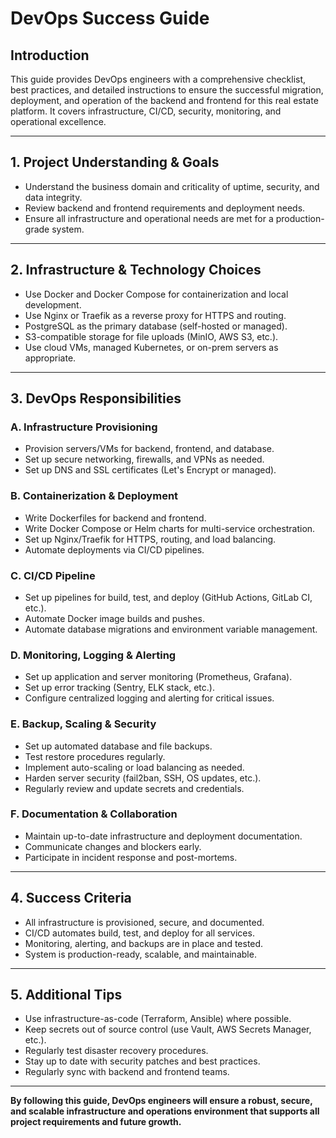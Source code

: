 # DevOps Success Guide

## Introduction
This guide provides DevOps engineers with a comprehensive checklist, best practices, and detailed instructions to ensure the successful migration, deployment, and operation of the backend and frontend for this real estate platform. It covers infrastructure, CI/CD, security, monitoring, and operational excellence.

---

## 1. Project Understanding & Goals
- Understand the business domain and criticality of uptime, security, and data integrity.
- Review backend and frontend requirements and deployment needs.
- Ensure all infrastructure and operational needs are met for a production-grade system.

---

## 2. Infrastructure & Technology Choices
- Use Docker and Docker Compose for containerization and local development.
- Use Nginx or Traefik as a reverse proxy for HTTPS and routing.
- PostgreSQL as the primary database (self-hosted or managed).
- S3-compatible storage for file uploads (MinIO, AWS S3, etc.).
- Use cloud VMs, managed Kubernetes, or on-prem servers as appropriate.

---

## 3. DevOps Responsibilities
### A. Infrastructure Provisioning
- Provision servers/VMs for backend, frontend, and database.
- Set up secure networking, firewalls, and VPNs as needed.
- Set up DNS and SSL certificates (Let's Encrypt or managed).

### B. Containerization & Deployment
- Write Dockerfiles for backend and frontend.
- Write Docker Compose or Helm charts for multi-service orchestration.
- Set up Nginx/Traefik for HTTPS, routing, and load balancing.
- Automate deployments via CI/CD pipelines.

### C. CI/CD Pipeline
- Set up pipelines for build, test, and deploy (GitHub Actions, GitLab CI, etc.).
- Automate Docker image builds and pushes.
- Automate database migrations and environment variable management.

### D. Monitoring, Logging & Alerting
- Set up application and server monitoring (Prometheus, Grafana).
- Set up error tracking (Sentry, ELK stack, etc.).
- Configure centralized logging and alerting for critical issues.

### E. Backup, Scaling & Security
- Set up automated database and file backups.
- Test restore procedures regularly.
- Implement auto-scaling or load balancing as needed.
- Harden server security (fail2ban, SSH, OS updates, etc.).
- Regularly review and update secrets and credentials.

### F. Documentation & Collaboration
- Maintain up-to-date infrastructure and deployment documentation.
- Communicate changes and blockers early.
- Participate in incident response and post-mortems.

---

## 4. Success Criteria
- All infrastructure is provisioned, secure, and documented.
- CI/CD automates build, test, and deploy for all services.
- Monitoring, alerting, and backups are in place and tested.
- System is production-ready, scalable, and maintainable.

---

## 5. Additional Tips
- Use infrastructure-as-code (Terraform, Ansible) where possible.
- Keep secrets out of source control (use Vault, AWS Secrets Manager, etc.).
- Regularly test disaster recovery procedures.
- Stay up to date with security patches and best practices.
- Regularly sync with backend and frontend teams.

---

**By following this guide, DevOps engineers will ensure a robust, secure, and scalable infrastructure and operations environment that supports all project requirements and future growth.** 